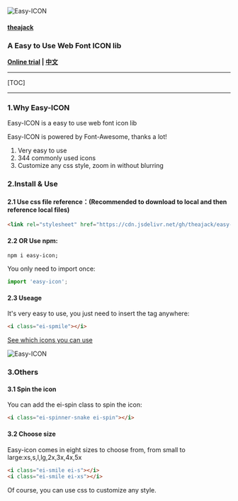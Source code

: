![Easy-ICON](https://github.com/theajack/easy-icon/blob/master/assets/images/logo-black.png?raw=true)

#### [theajack](https://www.theajack.com/)
### A Easy to Use Web Font ICON lib

**[Online trial](https://theajack.gitee.io/easy-icon/) | [中文](https://github.com/theajack/easy-icon/blob/master/README_CN.md)**

----

[TOC]

----

### 1.Why Easy-ICON

Easy-ICON is a easy to use web font icon lib

Easy-ICON is powered by Font-Awesome, thanks a lot!

1. Very easy to use
2. 344 commonly used icons
3. Customize any css style, zoom in without blurring

### 2.Install & Use

#### 2.1 Use css file reference：(Recommended to download to local and then reference local files)
```html
<link rel="stylesheet" href="https://cdn.jsdelivr.net/gh/theajack/easy-icon/dist/easy-icon.min.css">
```

#### 2.2 OR Use npm:

```
npm i easy-icon;
```

You only need to import once:

```js
import 'easy-icon';
```

#### 2.3 Useage

It's very easy to use, you just need to insert the tag anywhere:

```html
<i class="ei-spmile"></i>
```

[See which icons you can use](https://theajack.gitee.io/easy-icon/)

![Easy-ICON](https://github.com/theajack/easy-icon/blob/master/assets/images/icons.png?raw=true)

### 3.Others

#### 3.1 Spin the icon

You can add the ei-spin class to spin the icon:

```html
<i class="ei-spinner-snake ei-spin"></i>
```

#### 3.2 Choose size

Easy-icon comes in eight sizes to choose from, from small to large:xs,s,l,lg,2x,3x,4x,5x

```html
<i class="ei-smile ei-s"></i>
<i class="ei-smile ei-xs"></i>
```

Of course, you can use css to customize any style.


